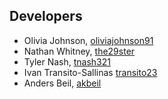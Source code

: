 ## Developers

* Olivia Johnson, [oliviajohnson91](https://github.com/oliviajohnson91)
* Nathan Whitney, [the29ster](https://github.com/the29ster)
* Tyler Nash, [tnash321](https://github.com/tnash321)
* Ivan Transito-Sallinas [transito23](https://github.com/transito23)
* Anders Beil, [akbeil](https://github.com/akbeil)
